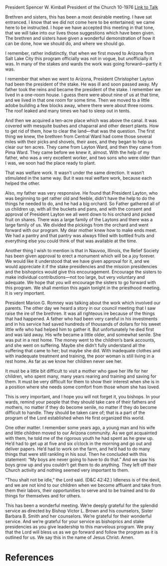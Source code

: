 President Spencer W. Kimball
President of the Church
10-1976
[Link to Talk](https://www.churchofjesuschrist.org/study/general-conference/1976/10/loving-one-another?lang=eng)

Brethren and sisters, this has been a most desirable meeting. I have sat entranced. I know that we did not come here to be entertained; we came here to be instructed. I hope we have accepted this meeting in that tone, that we will take into our lives those suggestions which have been given. The brethren and sisters have given a wonderful demonstration of how it can be done, how we should do, and where we should go.

I remember, rather indistinctly, that when we first moved to Arizona from Salt Lake City this program officially was not in vogue, but unofficially it was. In many of the stakes and wards the work was going forward—partly it was.

I remember that when we went to Arizona, President Christopher Layton had been the president of the stake. He was ill and soon passed away. My father took the reins and became the president of the stake. I remember we lived in a one-room house. I guess there were about nine of us at that time, and we lived in that one room for some time. Then we moved to a little adobe building a few blocks away, where there were about three rooms. The roof leaked and many times we had to sleep out in tents.

And then we acquired a ten-acre place which was above the canal. It was covered with mesquite bushes and chaparral and other desert plants. How to get rid of them, how to clear the land—that was the question. The first thing we knew, the brethren from Central Ward had come those several miles with their picks and shovels, their axes, and they began to help us clear our ten acres. They came from Layton Ward, and then they came from Pima Ward. They came before we knew it, almost. With the help of my father, who was a very excellent worker, and two sons who were older than I was, we soon had the place ready to plant.

That was welfare work. It wasn’t under the same direction. It wasn’t stimulated in the same way. But it was real welfare work, because each helped the other.

Also, my father was very responsive. He found that President Layton, who was beginning to get rather old and feeble, didn’t have the help to do the things he needed to do, and he had a big orchard. So Father gathered all of us children up, with all the buckets and pans, and with the consent and approval of President Layton we all went down to his orchard and picked fruit on shares. There was a large family of the Laytons and there was a large family of us. We divided the pickings from the orchard and went forward with our program. My dear mother knew how to make ends meet. We had a pantry and that pantry was always filled with bottled fruits and everything else you could think of that was available at the time.

Another thing I wish to mention is that in Nauvoo, Illinois, the Relief Society has been given approval to erect a monument which will be a joy forever. We would like it understood that we have given approval for it, and we would appreciate it if the stake presidencies and the mission presidencies and the bishoprics would give this encouragement. Encourage the sisters to make individual contributions—not too large, but very voluntary and adequate. We hope that you will encourage the sisters to go forward with this program. We shall mention this again tonight in the priesthood meeting. It is very important.

President Marion G. Romney was talking about the work which involved our parents. The other day we heard a story in our council meeting that I saw raise the ire of the brethren. It was all righteous ire because of the things that had happened. A father who had been very careful in his investments and in his service had saved hundreds of thousands of dollars for his sweet little wife who had helped him to gather it. But unfortunately he died first and was laid away. His wife became a little older, and somewhat senile. She was put in a rest home. The money went to the children’s bank accounts, and she went on suffering. Maybe she didn’t fully understand all the suffering that came to her; but maybe she did. With inadequate clothes and with inadequate treatment and training, the poor woman is still living in a rest home. As far as we know her children never see her.

It must be a little bit difficult to visit a mother who gave her life for her children, who spent many, many years rearing and training and saving for them. It must be very difficult for them to show their interest when she is in a position where she needs some comfort from those whom she has loved.

This is very important, and I hope you will not forget it, you bishops. In your wards, remind your people that they should take care of their fathers and mothers, no matter if they do become senile, no matter if they do become difficult to handle. They should be taken care of; that is a part of the program of the Lord established when He first organized this world.



One other matter. I remember some years ago, a young man and his wife and little children moved to our Arizona community. As we got acquainted with them, he told me of the rigorous youth he had spent as he grew up. He’d had to get up at five and six o’clock in the morning and go out and deliver papers. He’d had to work on the farm, and he’d had to do many things that were still rankling in his soul. Then he concluded with this statement: “My boys are never going to have to do that.” And we saw his boys grow up and you couldn’t get them to do anything. They left off their Church activity and nothing seemed very important to them.

“Thou shalt not be idle,” the Lord said. (D&C 42:42.) Idleness is of the devil, and we are not kind to our children when we become affluent and take from them their labors, their opportunities to serve and to be trained and to do things for themselves and for others.

This has been a wonderful meeting. We’re deeply grateful for the splendid service as directed by Bishop Victor L. Brown and his counselors, Sister Barbara B. Smith and her counselors. We’re grateful for their wonderful service. And we’re grateful for your service as bishoprics and stake presidencies as you give leadership to this marvelous program. We pray that the Lord will bless us as we go forward and follow the program as it is outlined for us. We say this in the name of Jesus Christ. Amen.

# References
